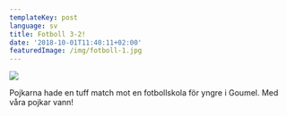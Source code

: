 ```yaml
---
templateKey: post
language: sv
title: Fotboll 3-2!
date: '2018-10-01T11:40:11+02:00'
featuredImage: /img/fotboll-1.jpg
---
```



![](/img/fotboll-1.jpg)

Pojkarna hade en tuff match mot en fotbollskola för yngre i Goumel. Med våra pojkar vann!
